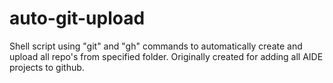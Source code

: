 # auto-git-upload
Shell script using "git" and "gh" commands to automatically create and upload all repo's from specified folder.
Originally created for adding all AIDE projects to github.
